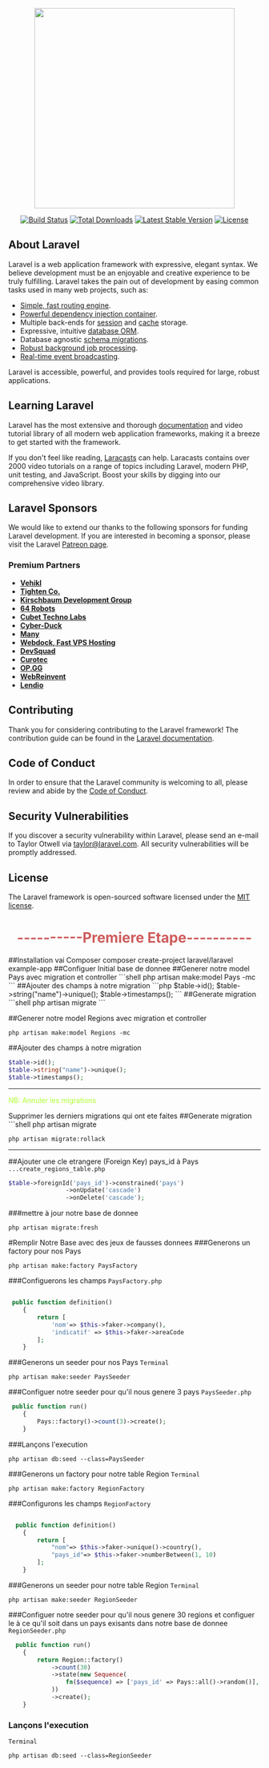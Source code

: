 <p align="center"><a href="https://laravel.com" target="_blank"><img src="https://raw.githubusercontent.com/laravel/art/master/logo-lockup/5%20SVG/2%20CMYK/1%20Full%20Color/laravel-logolockup-cmyk-red.svg" width="400"></a></p>

<p align="center">
<a href="https://travis-ci.org/laravel/framework"><img src="https://travis-ci.org/laravel/framework.svg" alt="Build Status"></a>
<a href="https://packagist.org/packages/laravel/framework"><img src="https://img.shields.io/packagist/dt/laravel/framework" alt="Total Downloads"></a>
<a href="https://packagist.org/packages/laravel/framework"><img src="https://img.shields.io/packagist/v/laravel/framework" alt="Latest Stable Version"></a>
<a href="https://packagist.org/packages/laravel/framework"><img src="https://img.shields.io/packagist/l/laravel/framework" alt="License"></a>
</p>

## About Laravel

Laravel is a web application framework with expressive, elegant syntax. We believe development must be an enjoyable and creative experience to be truly fulfilling. Laravel takes the pain out of development by easing common tasks used in many web projects, such as:

- [Simple, fast routing engine](https://laravel.com/docs/routing).
- [Powerful dependency injection container](https://laravel.com/docs/container).
- Multiple back-ends for [session](https://laravel.com/docs/session) and [cache](https://laravel.com/docs/cache) storage.
- Expressive, intuitive [database ORM](https://laravel.com/docs/eloquent).
- Database agnostic [schema migrations](https://laravel.com/docs/migrations).
- [Robust background job processing](https://laravel.com/docs/queues).
- [Real-time event broadcasting](https://laravel.com/docs/broadcasting).

Laravel is accessible, powerful, and provides tools required for large, robust applications.

## Learning Laravel

Laravel has the most extensive and thorough [documentation](https://laravel.com/docs) and video tutorial library of all modern web application frameworks, making it a breeze to get started with the framework.

If you don't feel like reading, [Laracasts](https://laracasts.com) can help. Laracasts contains over 2000 video tutorials on a range of topics including Laravel, modern PHP, unit testing, and JavaScript. Boost your skills by digging into our comprehensive video library.

## Laravel Sponsors

We would like to extend our thanks to the following sponsors for funding Laravel development. If you are interested in becoming a sponsor, please visit the Laravel [Patreon page](https://patreon.com/taylorotwell).

### Premium Partners

- **[Vehikl](https://vehikl.com/)**
- **[Tighten Co.](https://tighten.co)**
- **[Kirschbaum Development Group](https://kirschbaumdevelopment.com)**
- **[64 Robots](https://64robots.com)**
- **[Cubet Techno Labs](https://cubettech.com)**
- **[Cyber-Duck](https://cyber-duck.co.uk)**
- **[Many](https://www.many.co.uk)**
- **[Webdock, Fast VPS Hosting](https://www.webdock.io/en)**
- **[DevSquad](https://devsquad.com)**
- **[Curotec](https://www.curotec.com/services/technologies/laravel/)**
- **[OP.GG](https://op.gg)**
- **[WebReinvent](https://webreinvent.com/?utm_source=laravel&utm_medium=github&utm_campaign=patreon-sponsors)**
- **[Lendio](https://lendio.com)**

## Contributing

Thank you for considering contributing to the Laravel framework! The contribution guide can be found in the [Laravel documentation](https://laravel.com/docs/contributions).

## Code of Conduct

In order to ensure that the Laravel community is welcoming to all, please review and abide by the [Code of Conduct](https://laravel.com/docs/contributions#code-of-conduct).

## Security Vulnerabilities

If you discover a security vulnerability within Laravel, please send an e-mail to Taylor Otwell via [taylor@laravel.com](mailto:taylor@laravel.com). All security vulnerabilities will be promptly addressed.

## License

The Laravel framework is open-sourced software licensed under the [MIT license](https://opensource.org/licenses/MIT).
<h1 align="center" style="color: indianred">
----------Premiere Etape----------
</h1>
##Installation vai Composer
composer create-project laravel/laravel example-app
##Configuer Initial base de donnee
##Generer notre model Pays avec migration et controller
```shell
php artisan make:model Pays -mc
```
##Ajouter des champs à notre migration
```php
$table->id();
$table->string("name")->unique();
$table->timestamps();
```
##Generate migration
```shell
php artisan migrate
```

##Generer notre model Regions avec migration et controller
```shell
php artisan make:model Regions -mc
```
##Ajouter des champs à notre migration
```php
$table->id();
$table->string("name")->unique();
$table->timestamps();
```

***
<p style="color: greenyellow">NB: Annuler les  migrations</p>
Supprimer les derniers migrations qui ont ete faites 
##Generate migration
```shell
php artisan migrate

```shell
php artisan migrate:rollack
```
***


##Ajouter une cle etrangere (Foreign Key) pays_id à Pays  
```...create_regions_table.php```
```php
$table->foreignId('pays_id')->constrained('pays')
                ->onUpdate('cascade')
                ->onDelete('cascade');
```
###mettre à jour notre base de donnee
```shell
php artisan migrate:fresh
```

#Remplir Notre Base avec des jeux de fausses donnees
###Generons un factory pour nos Pays
```shell
php artisan make:factory PaysFactory   
```
###Configuerons les champs
````PaysFactory.php```` 
```php

 public function definition()
    {
        return [
            'nom'=> $this->faker->company(),
            'indicatif' => $this->faker->areaCode
        ];
    }
```
###Generons un seeder pour nos Pays
````Terminal```` 
```shell
php artisan make:seeder PaysSeeder
```
###Configuer notre seeder pour qu'il nous genere 3 pays
````PaysSeeder.php```` 
```php
 public function run()
    {
        Pays::factory()->count(3)->create();
    }
```
###Lançons l'execution 
```shell
php artisan db:seed --class=PaysSeeder
```


###Generons un factory pour notre table Region
```Terminal```
```shell
php artisan make:factory RegionFactory   
```
###Configurons les champs
```RegionFactory```
```php

  public function definition()
    {
        return [
            "nom"=> $this->faker->unique()->country(),
            "pays_id"=> $this->faker->numberBetween(1, 10)
        ];
    }
```
###Generons un seeder pour notre table Region
````Terminal```` 
```shell
php artisan make:seeder RegionSeeder
```
###Configuer notre seeder pour qu'il nous genere 30 regions et configuer le à ce qu'il soit dans un pays exisants dans notre base de donnee
````RegionSeeder.php```` 
```php
  public function run()
    {
        return Region::factory()
            ->count(30)
            ->state(new Sequence(
                fn($sequence) => ['pays_id' => Pays::all()->random()],
            ))
            ->create();
    }
```

### Lançons l'execution 
```Terminal```
```shell
php artisan db:seed --class=RegionSeeder
```

